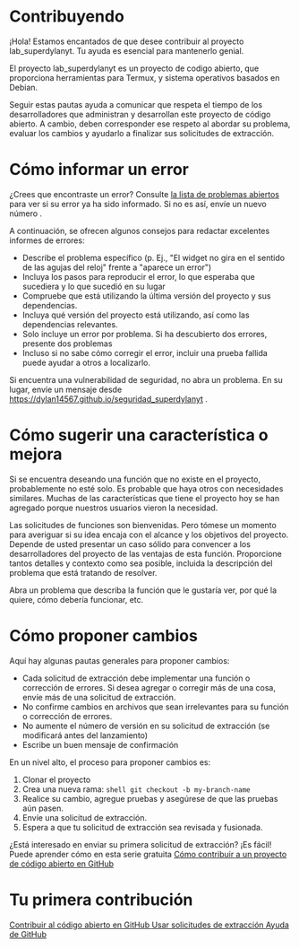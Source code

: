 # Contribuyendo

¡Hola! Estamos encantados de que desee contribuir al proyecto lab_superdylanyt. Tu ayuda es esencial para mantenerlo genial.

El proyecto lab_superdylanyt es un proyecto de codigo abierto, que proporciona herramientas para Termux, y sistema operativos basados en Debian.

Seguir estas pautas ayuda a comunicar que respeta el tiempo de los desarrolladores que administran y desarrollan este proyecto de código abierto. A cambio, deben corresponder ese respeto al abordar su problema, evaluar los cambios y ayudarlo a finalizar sus solicitudes de extracción.

# Cómo informar un error

¿Crees que encontraste un error? Consulte <a href="https://github.com/dylan14567/lab_superdylanyt/issues">la lista de problemas abiertos </a> para ver si su error ya ha sido informado. Si no es así, envíe un nuevo número .

A continuación, se ofrecen algunos consejos para redactar excelentes informes de errores:

* Describe el problema específico (p. Ej., "El widget no gira en el sentido de las agujas del reloj" frente a "aparece un error")
* Incluya los pasos para reproducir el error, lo que esperaba que sucediera y lo que sucedió en su lugar
* Compruebe que está utilizando la última versión del proyecto y sus dependencias.
* Incluya qué versión del proyecto está utilizando, así como las dependencias relevantes.
* Solo incluye un error por problema. Si ha descubierto dos errores, presente dos problemas
* Incluso si no sabe cómo corregir el error, incluir una prueba fallida puede ayudar a otros a localizarlo.

Si encuentra una vulnerabilidad de seguridad, no abra un problema. En su lugar, envíe un mensaje desde <a href="https://dylan14567.github.io/seguridad_superdylanyt">https://dylan14567.github.io/seguridad_superdylanyt </a> .

# Cómo sugerir una característica o mejora

Si se encuentra deseando una función que no existe en el proyecto, probablemente no esté solo. Es probable que haya otros con necesidades similares. Muchas de las características que tiene el proyecto hoy se han agregado porque nuestros usuarios vieron la necesidad.

Las solicitudes de funciones son bienvenidas. Pero tómese un momento para averiguar si su idea encaja con el alcance y los objetivos del proyecto. Depende de usted presentar un caso sólido para convencer a los desarrolladores del proyecto de las ventajas de esta función. Proporcione tantos detalles y contexto como sea posible, incluida la descripción del problema que está tratando de resolver.

Abra un problema que describa la función que le gustaría ver, por qué la quiere, cómo debería funcionar, etc.

# Cómo proponer cambios

Aquí hay algunas pautas generales para proponer cambios:

* Cada solicitud de extracción debe implementar una función o corrección de errores. Si desea agregar o corregir más de una cosa, envíe más de una solicitud de extracción.
* No confirme cambios en archivos que sean irrelevantes para su función o corrección de errores.
* No aumente el número de versión en su solicitud de extracción (se modificará antes del lanzamiento)
* Escribe un buen mensaje de confirmación

En un nivel alto, el proceso para proponer cambios es:

1. Clonar el proyecto
2. Crea una nueva rama: ```shell git checkout -b my-branch-name ```
3. Realice su cambio, agregue pruebas y asegúrese de que las pruebas aún pasen.
4. Envíe una solicitud de extracción.
5. Espera a que tu solicitud de extracción sea revisada y fusionada.

¿Está interesado en enviar su primera solicitud de extracción? ¡Es fácil! Puede aprender cómo en esta serie gratuita <a href="https://egghead.io/series/how-to-contribute-to-an-open-source-project-on-github">Cómo contribuir a un proyecto de código abierto en GitHub</a>

# Tu primera contribución

<a href="https://guides.github.com/activities/contributing-to-open-source/">Contribuir al código abierto en GitHub </a>
<a href="https://help.github.com/articles/using-pull-requests/">Usar solicitudes de extracción </a>
<a href="https://help.github.com/">Ayuda de GitHub </a>


